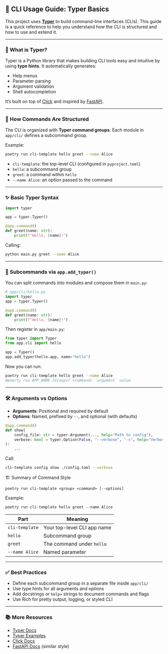 ## 📘 CLI Usage Guide: Typer Basics

This project uses [**Typer**](https://typer.tiangolo.com/) to build command-line interfaces (CLIs). This guide is a quick reference to help you understand how the CLI is structured and how to use and extend it.

---

### 🧠 What is Typer?

Typer is a Python library that makes building CLI tools easy and intuitive by using **type hints**. It automatically generates:

* Help menus
* Parameter parsing
* Argument validation
* Shell autocompletion

It’s built on top of [Click](https://click.palletsprojects.com/) and inspired by [FastAPI](https://fastapi.tiangolo.com/).

---

### 🔧 How Commands Are Structured

The CLI is organized with **Typer command groups**. Each module in `app/cli/` defines a subcommand group.

Example:

```bash
poetry run cli-template hello greet --name Alice
```

* `cli-template`: the top-level CLI (configured in `pyproject.toml`)
* `hello`: a subcommand group
* `greet`: a command within `hello`
* `--name Alice`: an option passed to the command

---

### ✨ Basic Typer Syntax

```python
import typer

app = typer.Typer()

@app.command()
def greet(name: str):
    print(f"Hello, {name}!")
```

Calling:

```bash
python main.py greet --name Alice
```

---

### 📁 Subcommands via `app.add_typer()`

You can split commands into modules and compose them in `main.py`:

```python
# app/cli/hello.py
import typer
app = typer.Typer()

@app.command()
def greet(name: str):
    print(f"Hello, {name}!")
```

Then register in `app/main.py`:

```python
from typer import Typer
from app.cli import hello

app = Typer()
app.add_typer(hello.app, name="hello")
```

Now you can run:

```bash
poetry run cli-template hello greet --name Alice
#poerty run APP_NAME [Groups] <command> `argument` value
```

---

### 🛠 Arguments vs Options

* **Arguments**: Positional and required by default
* **Options**: Named, prefixed by `--`, and optional (with defaults)

```python
@app.command()
def show(
    config_file: str = typer.Argument(..., help="Path to config"),
    verbose: bool = typer.Option(False, "--verbose", "-v", help="Verbose output")
):
    ...
```

Call:

```bash
cli-template config show ./config.toml --verbose
```

🏗️ Summary of Command Style

```poetry run cli-template <group> <command> [--options]```

Example:

```poetry run cli-template hello greet --name Alice```

| Part           | Meaning                     |
| -------------- | --------------------------- |
| `cli-template` | Your top-level CLI app name |
| `hello`        | Subcommand group            |
| `greet`        | The command under `hello`   |
| `--name Alice` | Named parameter             |

---

### ✅ Best Practices

* Define each subcommand group in a separate file inside `app/cli/`
* Use type hints for all arguments and options
* Add docstrings or `help=` strings to document commands and flags
* Use Rich for pretty output, logging, or styled CLI

---



### 📚 More Resources

* [Typer Docs](https://typer.tiangolo.com/)
* [Typer Examples](https://github.com/tiangolo/typer/tree/master/examples)
* [Click Docs](https://click.palletsprojects.com/)
* [FastAPI Docs](https://fastapi.tiangolo.com/) (similar style)

